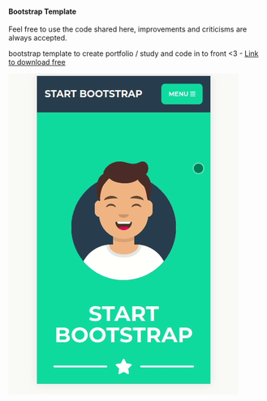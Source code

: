 #### Bootstrap Template

Feel free to use the code shared here, improvements and criticisms are always accepted.

bootstrap template to create portfolio / study and code in to front <3 - [Link to download free](https://startbootstrap.com/theme/freelancer)

<img src="bootstrap.gif"/>
